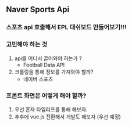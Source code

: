 ## Naver Sports Api

### 스포츠 api 호출해서 EPL 대쉬보드 만들어보기!!!

### 고민해야 하는 것
1. api를 어디서 끌어와야 하는가 ?
   - Football Data API
2. 크롤링을 통해 정보를 가져와야 할까?
   - 네이버 스포츠

### 프론트 화면은 어떻게 해야 할까?
1. 우선 혼자 타임리프를 통해 해보자.
2. 추후에 vue.js 전환해서 개발도 해보자 (우선 예정)